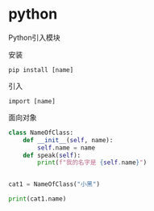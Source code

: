 # python

Python引入模块

安装
```
pip install [name]
```
引入
```
import [name]
```

面向对象

``` py
class NameOfClass:
    def __init__(self, name):
        self.name = name
    def speak(self):
        print(f"我的名字是 {self.name}")


cat1 = NameOfClass("小黑")

print(cat1.name)
```